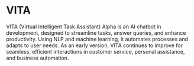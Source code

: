 # VITA
VITA (Virtual Intelligent Task Assistant) Alpha is an AI chatbot in development, designed to streamline tasks, answer queries, and enhance productivity. Using NLP and machine learning, it automates processes and adapts to user needs. As an early version, VITA continues to improve for seamless, efficient interactions in customer service, personal assistance, and business automation.
